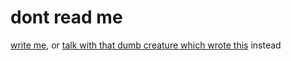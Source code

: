# dont read me

[write me](https://github.com/return-misaPuding/return-misaPuding/edit/main/README.md), or [talk with that dumb creature which wrote this](https://github.com/return-misaPuding/return-misaPuding/discussions) instead

<!--
**return-misaPuding/return-misaPuding** is a ✨ _special_ ✨ repository because its `README.md` (this file) appears on your GitHub profile.

Here are some ideas to get you started:

- 🔭 I’m currently working on ...
- 🌱 I’m currently learning ...
- 👯 I’m looking to collaborate on ...
- 🤔 I’m looking for help with ...
- 💬 Ask me about ...
- 📫 How to reach me: ...
- 😄 Pronouns: ...
- ⚡ Fun fact: ...
-->
